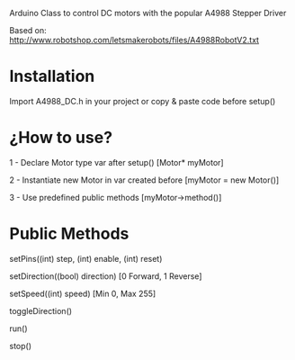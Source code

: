 Arduino Class to control DC motors with the popular A4988 Stepper Driver

Based on: http://www.robotshop.com/letsmakerobots/files/A4988RobotV2.txt

# Installation

Import A4988_DC.h in your project or copy & paste code before setup()

# ¿How to use?

1 - Declare Motor type var after setup() [Motor* myMotor]

2 - Instantiate new Motor in var created before [myMotor = new Motor()]

3 - Use predefined public methods [myMotor->method()]

# Public Methods

setPins((int) step, (int) enable, (int) reset)

setDirection((bool) direction) [0 Forward, 1 Reverse]

setSpeed((int) speed) [Min 0, Max 255]

toggleDirection()

run()

stop()
